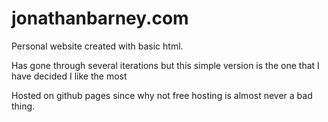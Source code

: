 # jonathanbarney.com

Personal website created with basic html. 

Has gone through several iterations but this simple version is the one that I have decided I like the most

Hosted on github pages since why not free hosting is almost never a bad thing.